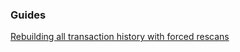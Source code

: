 ### Guides

[Rebuilding all transaction history with forced rescans](https://github.com/giangnamnabka/btcwallet/tree/master/docs/force_rescans.md)
